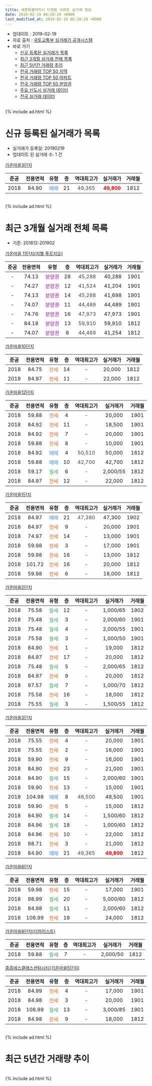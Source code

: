 ```yaml
---
title: 세종특별자치시 다정동 아파트 실거래 정보
date: 2019-02-19 06:20:29 +0900
last_modified_at: 2019-02-19 06:20:29 +0900
---
```


* 업데이트 : 2019-02-19
* 자료 출처 : [국토교통부 실거래가 공개시스템](http://rt.molit.go.kr)
* 바로 가기
    * [신규 등록된 실거래가 목록](#신규-등록된-실거래가-목록)
    * [최근 3개월 실거래 전체 목록](#최근-3개월-실거래-전체-목록)
    * [최근 5년간 거래량 추이](#최근-5년간-거래량-추이)
    * [전국 거래량 TOP 50 지역](https://inasie.github.io/apt-trade-info/최근-3개월-전국에서-가장-거래가-많이-발생한-지역)
    * [전국 거래량 TOP 50 아파트](https://inasie.github.io/apt-trade-info/최근-3개월-전국에서-가장-거래가-많이-발생한-아파트)
    * [전국 거래량 TOP 50 분양권](https://inasie.github.io/apt-trade-info/최근-3개월-전국에서-가장-거래가-많이-발생한-분양권)
    * [주요 신도시 실거래 데이터](https://inasie.github.io/apt-trade-info/주요-신도시)
    * [전국 실거래 데이터](https://inasie.github.io/apt-trade-info/전국)
<br>
{% include ad.html %}
<br>

# 신규 등록된 실거래가 목록
* 실거래가 등록일: 20190219
* 업데이트 된 실거래 수: 1 건


[가온마을3단지](https://search.naver.com/search.naver?query=%EC%84%B8%EC%A2%85%ED%8A%B9%EB%B3%84%EC%9E%90%EC%B9%98%EC%8B%9C+%EB%8B%A4%EC%A0%95%EB%8F%99+%EA%B0%80%EC%98%A8%EB%A7%88%EC%9D%843%EB%8B%A8%EC%A7%80)

|준공|전용면적|유형|층|역대최고가|실거래가|거래월|
|:---:|:---:|:---:|:---:|:---:|:---:|:---:|
|2018|84.90|<span style="color:#4285f3">매매</span>|21|<span style="color:#444444">49,365</span>|<b><span style="color:#ff0000">49,800</span></b>|1812|


<br>
{% include ad.html %}
<br>

# 최근 3개월 실거래 전체 목록
* 기준: 201812-201902


[가온마을 11단지(지웰 푸르지오)](https://search.naver.com/search.naver?query=%EC%84%B8%EC%A2%85%ED%8A%B9%EB%B3%84%EC%9E%90%EC%B9%98%EC%8B%9C+%EB%8B%A4%EC%A0%95%EB%8F%99+%EA%B0%80%EC%98%A8%EB%A7%88%EC%9D%84+11%EB%8B%A8%EC%A7%80%28%EC%A7%80%EC%9B%B0+%ED%91%B8%EB%A5%B4%EC%A7%80%EC%98%A4%29)

|준공|전용면적|유형|층|역대최고가|실거래가|거래월|
|:---:|:---:|:---:|:---:|:---:|:---:|:---:|
|-|74.13|<span style="color:#9C11A5">분양권</span>|28|<span style="color:#444444">45,288</span>|40,288|1901|
|-|74.27|<span style="color:#9C11A5">분양권</span>|12|<span style="color:#444444">41,524</span>|41,204|1901|
|-|74.13|<span style="color:#9C11A5">분양권</span>|14|<span style="color:#444444">45,288</span>|41,698|1901|
|-|74.07|<span style="color:#9C11A5">분양권</span>|11|<span style="color:#444444">44,489</span>|44,489|1901|
|-|74.76|<span style="color:#9C11A5">분양권</span>|16|<span style="color:#444444">47,973</span>|47,973|1901|
|-|84.18|<span style="color:#9C11A5">분양권</span>|13|<span style="color:#444444">59,910</span>|59,910|1812|
|-|74.07|<span style="color:#9C11A5">분양권</span>|6|<span style="color:#444444">44,489</span>|41,254|1812|

[가온마을10단지](https://search.naver.com/search.naver?query=%EC%84%B8%EC%A2%85%ED%8A%B9%EB%B3%84%EC%9E%90%EC%B9%98%EC%8B%9C+%EB%8B%A4%EC%A0%95%EB%8F%99+%EA%B0%80%EC%98%A8%EB%A7%88%EC%9D%8410%EB%8B%A8%EC%A7%80)

|준공|전용면적|유형|층|역대최고가|실거래가|거래월|
|:---:|:---:|:---:|:---:|:---:|:---:|:---:|
|2018|84.75|<span style="color:#ff5a00">전세</span>|14|<span style="color:#444444">-</span>|20,000|1812|
|2018|84.97|<span style="color:#ff5a00">전세</span>|11|<span style="color:#444444">-</span>|22,000|1812|

[가온마을12단지](https://search.naver.com/search.naver?query=%EC%84%B8%EC%A2%85%ED%8A%B9%EB%B3%84%EC%9E%90%EC%B9%98%EC%8B%9C+%EB%8B%A4%EC%A0%95%EB%8F%99+%EA%B0%80%EC%98%A8%EB%A7%88%EC%9D%8412%EB%8B%A8%EC%A7%80)

|준공|전용면적|유형|층|역대최고가|실거래가|거래월|
|:---:|:---:|:---:|:---:|:---:|:---:|:---:|
|2018|59.88|<span style="color:#ff5a00">전세</span>|4|<span style="color:#444444">-</span>|20,000|1901|
|2018|84.92|<span style="color:#ff5a00">전세</span>|11|<span style="color:#444444">-</span>|18,500|1901|
|2018|84.92|<span style="color:#ff5a00">전세</span>|7|<span style="color:#444444">-</span>|20,000|1901|
|2018|59.88|<span style="color:#ff5a00">전세</span>|8|<span style="color:#444444">-</span>|10,000|1901|
|2018|84.92|<span style="color:#4285f3">매매</span>|4|<span style="color:#444444">50,510</span>|50,000|1812|
|2018|59.88|<span style="color:#4285f3">매매</span>|10|<span style="color:#444444">42,700</span>|42,700|1812|
|2018|59.17|<span style="color:#34a853">월세</span>|6|<span style="color:#444444">-</span>|2,000/55|1812|
|2018|84.97|<span style="color:#ff5a00">전세</span>|12|<span style="color:#444444">-</span>|22,000|1812|

[가온마을1단지](https://search.naver.com/search.naver?query=%EC%84%B8%EC%A2%85%ED%8A%B9%EB%B3%84%EC%9E%90%EC%B9%98%EC%8B%9C+%EB%8B%A4%EC%A0%95%EB%8F%99+%EA%B0%80%EC%98%A8%EB%A7%88%EC%9D%841%EB%8B%A8%EC%A7%80)

|준공|전용면적|유형|층|역대최고가|실거래가|거래월|
|:---:|:---:|:---:|:---:|:---:|:---:|:---:|
|2018|84.97|<span style="color:#4285f3">매매</span>|21|<span style="color:#444444">47,380</span>|47,300|1902|
|2018|84.97|<span style="color:#ff5a00">전세</span>|9|<span style="color:#444444">-</span>|20,000|1901|
|2018|74.97|<span style="color:#ff5a00">전세</span>|14|<span style="color:#444444">-</span>|13,000|1901|
|2018|59.98|<span style="color:#ff5a00">전세</span>|3|<span style="color:#444444">-</span>|17,000|1901|
|2018|59.98|<span style="color:#ff5a00">전세</span>|16|<span style="color:#444444">-</span>|13,000|1812|
|2018|101.72|<span style="color:#ff5a00">전세</span>|16|<span style="color:#444444">-</span>|20,000|1812|
|2018|59.98|<span style="color:#ff5a00">전세</span>|6|<span style="color:#444444">-</span>|18,000|1812|

[가온마을2단지](https://search.naver.com/search.naver?query=%EC%84%B8%EC%A2%85%ED%8A%B9%EB%B3%84%EC%9E%90%EC%B9%98%EC%8B%9C+%EB%8B%A4%EC%A0%95%EB%8F%99+%EA%B0%80%EC%98%A8%EB%A7%88%EC%9D%842%EB%8B%A8%EC%A7%80)

|준공|전용면적|유형|층|역대최고가|실거래가|거래월|
|:---:|:---:|:---:|:---:|:---:|:---:|:---:|
|2018|75.58|<span style="color:#34a853">월세</span>|12|<span style="color:#444444">-</span>|1,000/65|1902|
|2018|75.48|<span style="color:#34a853">월세</span>|3|<span style="color:#444444">-</span>|2,000/60|1901|
|2018|75.48|<span style="color:#34a853">월세</span>|4|<span style="color:#444444">-</span>|2,000/55|1901|
|2018|75.58|<span style="color:#34a853">월세</span>|3|<span style="color:#444444">-</span>|1,000/50|1901|
|2018|84.90|<span style="color:#ff5a00">전세</span>|1|<span style="color:#444444">-</span>|19,000|1812|
|2018|84.97|<span style="color:#ff5a00">전세</span>|17|<span style="color:#444444">-</span>|20,000|1812|
|2018|75.48|<span style="color:#34a853">월세</span>|5|<span style="color:#444444">-</span>|2,000/65|1812|
|2018|84.97|<span style="color:#ff5a00">전세</span>|9|<span style="color:#444444">-</span>|20,000|1812|
|2018|97.57|<span style="color:#34a853">월세</span>|7|<span style="color:#444444">-</span>|1,000/70|1812|
|2018|75.58|<span style="color:#ff5a00">전세</span>|16|<span style="color:#444444">-</span>|18,000|1812|
|2018|75.55|<span style="color:#34a853">월세</span>|3|<span style="color:#444444">-</span>|1,500/55|1812|

[가온마을3단지](https://search.naver.com/search.naver?query=%EC%84%B8%EC%A2%85%ED%8A%B9%EB%B3%84%EC%9E%90%EC%B9%98%EC%8B%9C+%EB%8B%A4%EC%A0%95%EB%8F%99+%EA%B0%80%EC%98%A8%EB%A7%88%EC%9D%843%EB%8B%A8%EC%A7%80)

|준공|전용면적|유형|층|역대최고가|실거래가|거래월|
|:---:|:---:|:---:|:---:|:---:|:---:|:---:|
|2018|75.55|<span style="color:#ff5a00">전세</span>|4|<span style="color:#444444">-</span>|20,000|1901|
|2018|75.55|<span style="color:#ff5a00">전세</span>|2|<span style="color:#444444">-</span>|16,000|1901|
|2018|59.90|<span style="color:#ff5a00">전세</span>|9|<span style="color:#444444">-</span>|16,000|1901|
|2018|84.90|<span style="color:#ff5a00">전세</span>|23|<span style="color:#444444">-</span>|21,000|1901|
|2018|84.90|<span style="color:#34a853">월세</span>|15|<span style="color:#444444">-</span>|2,000/60|1901|
|2018|59.90|<span style="color:#ff5a00">전세</span>|13|<span style="color:#444444">-</span>|15,000|1901|
|2018|104.98|<span style="color:#4285f3">매매</span>|8|<span style="color:#444444">48,500</span>|48,500|1901|
|2018|59.90|<span style="color:#ff5a00">전세</span>|5|<span style="color:#444444">-</span>|15,000|1812|
|2018|84.90|<span style="color:#34a853">월세</span>|14|<span style="color:#444444">-</span>|1,500/60|1812|
|2018|84.96|<span style="color:#34a853">월세</span>|18|<span style="color:#444444">-</span>|1,000/60|1812|
|2018|84.96|<span style="color:#ff5a00">전세</span>|10|<span style="color:#444444">-</span>|22,000|1812|
|2018|98.71|<span style="color:#ff5a00">전세</span>|3|<span style="color:#444444">-</span>|21,000|1812|
|2018|84.90|<span style="color:#4285f3">매매</span>|21|<span style="color:#444444">49,365</span>|<b><span style="color:#ff0000">49,800</span></b>|1812|


<script async src="//pagead2.googlesyndication.com/pagead/js/adsbygoogle.js"></script>
<!-- 기본 -->
<ins class="adsbygoogle"
     style="display:block"
     data-ad-client="ca-pub-2446590836940007"
     data-ad-slot="1659523306"
     data-ad-format="auto"
     data-full-width-responsive="true"></ins>
<script>
(adsbygoogle = window.adsbygoogle || []).push({});
</script>


[가온마을6단지](https://search.naver.com/search.naver?query=%EC%84%B8%EC%A2%85%ED%8A%B9%EB%B3%84%EC%9E%90%EC%B9%98%EC%8B%9C+%EB%8B%A4%EC%A0%95%EB%8F%99+%EA%B0%80%EC%98%A8%EB%A7%88%EC%9D%846%EB%8B%A8%EC%A7%80)

|준공|전용면적|유형|층|역대최고가|실거래가|거래월|
|:---:|:---:|:---:|:---:|:---:|:---:|:---:|
|2018|59.98|<span style="color:#ff5a00">전세</span>|15|<span style="color:#444444">-</span>|17,000|1901|
|2018|98.99|<span style="color:#34a853">월세</span>|20|<span style="color:#444444">-</span>|5,000/60|1812|
|2018|84.98|<span style="color:#34a853">월세</span>|11|<span style="color:#444444">-</span>|2,000/60|1812|
|2018|108.99|<span style="color:#ff5a00">전세</span>|19|<span style="color:#444444">-</span>|24,000|1812|

[가온마을8단지(더하이스트)](https://search.naver.com/search.naver?query=%EC%84%B8%EC%A2%85%ED%8A%B9%EB%B3%84%EC%9E%90%EC%B9%98%EC%8B%9C+%EB%8B%A4%EC%A0%95%EB%8F%99+%EA%B0%80%EC%98%A8%EB%A7%88%EC%9D%848%EB%8B%A8%EC%A7%80%28%EB%8D%94%ED%95%98%EC%9D%B4%EC%8A%A4%ED%8A%B8%29)

|준공|전용면적|유형|층|역대최고가|실거래가|거래월|
|:---:|:---:|:---:|:---:|:---:|:---:|:---:|
|2018|59.88|<span style="color:#34a853">월세</span>|7|<span style="color:#444444">-</span>|2,000/50|1812|

[중흥에스클래스센텀시티(가온마을5단지)](https://search.naver.com/search.naver?query=%EC%84%B8%EC%A2%85%ED%8A%B9%EB%B3%84%EC%9E%90%EC%B9%98%EC%8B%9C+%EB%8B%A4%EC%A0%95%EB%8F%99+%EC%A4%91%ED%9D%A5%EC%97%90%EC%8A%A4%ED%81%B4%EB%9E%98%EC%8A%A4%EC%84%BC%ED%85%80%EC%8B%9C%ED%8B%B0%28%EA%B0%80%EC%98%A8%EB%A7%88%EC%9D%845%EB%8B%A8%EC%A7%80%29)

|준공|전용면적|유형|층|역대최고가|실거래가|거래월|
|:---:|:---:|:---:|:---:|:---:|:---:|:---:|
|2018|84.99|<span style="color:#ff5a00">전세</span>|4|<span style="color:#444444">-</span>|17,000|1901|
|2018|84.98|<span style="color:#ff5a00">전세</span>|3|<span style="color:#444444">-</span>|20,000|1901|
|2018|108.99|<span style="color:#34a853">월세</span>|13|<span style="color:#444444">-</span>|3,000/85|1901|
|2018|84.98|<span style="color:#ff5a00">전세</span>|9|<span style="color:#444444">-</span>|18,000|1812|


<br>
{% include ad.html %}
<br>

# 최근 5년간 거래량 추이


<div style="width:100%;">
    <canvas id="deal_progress" height="200"></canvas>
</div>

<script>
new Chart(document.getElementById("deal_progress"), {
    type: 'line',
    data: {
        labels: ['201402','201403','201404','201405','201406','201407','201408','201409','201410','201411','201412','201501','201502','201503','201504','201505','201506','201507','201508','201509','201510','201511','201512','201601','201602','201603','201604','201605','201606','201607','201608','201609','201610','201611','201612','201701','201702','201703','201704','201705','201706','201707','201708','201709','201710','201711','201712','201801','201802','201803','201804','201805','201806','201807','201808','201809','201810','201811','201812','201901','201902'],
        datasets: [{
            label: '매매',
            pointRadius: 1,
            data: [0, 0, 0, 0, 0, 0, 0, 0, 0, 0, 0, 0, 0, 0, 0, 0, 0, 0, 0, 0, 0, 0, 0, 0, 0, 0, 0, 0, 0, 0, 0, 0, 0, 0, 0, 0, 0, 0, 0, 0, 0, 0, 0, 0, 0, 0, 0, 36, 44, 39, 22, 20, 19, 14, 6, 12, 9, 5, 5, 6, 1],
            borderColor: "rgba(255, 201, 14, 1)",
            backgroundColor: "rgba(255, 201, 14, 0.5)",
            fill: false,
            lineTension: 0
        },{
            label: '전월세',
            pointRadius: 1,
            data: [0, 0, 0, 0, 0, 0, 0, 0, 0, 0, 0, 0, 0, 0, 0, 0, 0, 0, 0, 0, 0, 0, 0, 0, 0, 0, 0, 0, 0, 0, 0, 0, 0, 0, 0, 0, 0, 0, 0, 0, 0, 0, 0, 0, 0, 0, 0, 39, 62, 63, 66, 71, 91, 96, 83, 45, 39, 22, 24, 20, 1],
            borderColor: "rgba(0, 141, 185, 1)",
            backgroundColor: "rgba(0, 141, 185, 0.5)",
            fill: false,
            lineTension: 0
        }
        ]
    },
    options: {
        responsive: true,
        title: {
            display: false
        },
        tooltips: {
            mode: 'index',
            intersect: false
        },
        hover: {
            mode: 'nearest',
            intersect: true
        },
        scales: {
            xAxes: [{
                display: true,
                scaleLabel: {
                    display: true,
                    labelString: '년/월'
                }
            }],
            yAxes: [{
                display: true,
                ticks: {
                    suggestedMin: 0,
                },
                scaleLabel: {
                    display: true,
                    labelString: '실거래 수'
                }
            }]
        }
    }
});

</script>


<br>
{% include ad.html %}
<br>


